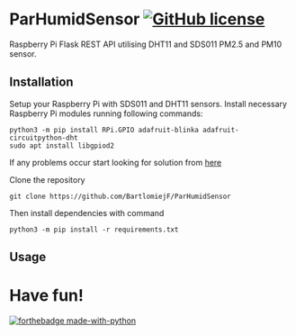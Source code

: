 # ParHumidSensor [![GitHub license](https://img.shields.io/github/license/Naereen/StrapDown.js.svg)](https://github.com/Naereen/StrapDown.js/blob/master/LICENSE) 
Raspberry Pi Flask REST API utilising DHT11 and SDS011 PM2.5 and PM10 sensor.

## Installation
Setup your Raspberry Pi with SDS011 and DHT11 sensors.
Install necessary Raspberry Pi modules running following commands:

    python3 -m pip install RPi.GPIO adafruit-blinka adafruit-circuitpython-dht
    sudo apt install libgpiod2

If any problems occur start looking for solution from [here](https://learn.adafruit.com/circuitpython-on-raspberrypi-linux/installing-circuitpython-on-raspberry-pi)

Clone the repository

    git clone https://github.com/BartlomiejF/ParHumidSensor

Then install dependencies with command

    python3 -m pip install -r requirements.txt

## Usage


# Have fun!

[![forthebadge made-with-python](http://ForTheBadge.com/images/badges/made-with-python.svg)](https://www.python.org/)